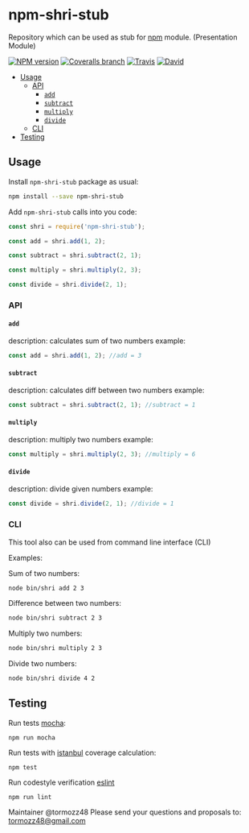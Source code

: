 # npm-shri-stub

Repository which can be used as stub for [npm](http://npmjs.com) module. (Presentation Module)

[![NPM version](http://img.shields.io/npm/v/npm-shri-stub.svg?style=flat)](http://www.npmjs.org/package/npm-shri-stub)
[![Coveralls branch](https://img.shields.io/coveralls/tormozz48/npm-shri-stub/master.svg)](https://coveralls.io/r/tormozz48/npm-shri-stub?branch=master)
[![Travis](https://img.shields.io/travis/tormozz48/npm-shri-stub.svg)](https://travis-ci.org/tormozz48/npm-shri-stub)
[![David](https://img.shields.io/david/tormozz48/npm-shri-stub.svg)](https://david-dm.org/tormozz48/npm-shri-stub)

<!-- TOC -->
- [Usage](#usage)
  - [API](#api)
    - [`add`](#add)
    - [`subtract`](#subtract)
    - [`multiply`](#multiply)
    - [`divide`](#divide)
  - [CLI](#cli)
- [Testing](#testing)

<!-- TOC END -->

## Usage

Install `npm-shri-stub` package as usual:
```bash
npm install --save npm-shri-stub
```

Add `npm-shri-stub` calls into you code:
```js
const shri = require('npm-shri-stub');

const add = shri.add(1, 2);

const subtract = shri.subtract(2, 1);

const multiply = shri.multiply(2, 3);

const divide = shri.divide(2, 1);
```

### API

#### `add`

description: calculates sum of two numbers
example:
```js
const add = shri.add(1, 2); //add = 3
```

#### `subtract`

description: calculates diff between two numbers
example:
```js
const subtract = shri.subtract(2, 1); //subtract = 1
```

#### `multiply`

description: multiply two numbers
example:
```js
const multiply = shri.multiply(2, 3); //multiply = 6
```

#### `divide`

description: divide given numbers
example:
```js
const divide = shri.divide(2, 1); //divide = 1 
```

### CLI

This tool also can be used from command line interface (CLI)

Examples: 

Sum of two numbers:
```bash
node bin/shri add 2 3
```

Difference between two numbers:
```bash
node bin/shri subtract 2 3
```

Multiply two numbers:
```bash
node bin/shri multiply 2 3
```

Divide two numbers:
```bash
node bin/shri divide 4 2
```

## Testing

Run tests [mocha](https://mochajs.org):
```
npm run mocha
```

Run tests with [istanbul](https://www.npmjs.com/package/istanbul) coverage calculation:
```
npm test
```

Run codestyle verification [eslint](http://eslint.org)
```
npm run lint
```

Maintainer @tormozz48
Please send your questions and proposals to: tormozz48@gmail.com
